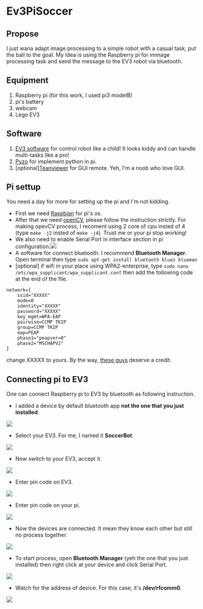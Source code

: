 # Ev3PiSoccer

## Propose
I just wana adapt image processing to a simple robot with a casual task, put the ball to the goal. My Idea is using the Raspberry pi for immage processing task and send the message to the EV3 robot via bluetooth. 

## Equipment
1. Raspberry pi (for this work, I used pi3 modelB)
1. pi's battery
1. webcam
1. Lego EV3 

## Software
1. [EV3 software](https://education.lego.com/en-us/downloads/mindstorms-ev3/software) for control robot like a child! It looks kiddy and can handle multi-tasks like a pro! 
1. [Pyzo](https://pyzo.org/start.html) for implement python in pi.
1. [optional][Teanviewer](https://www.teamviewer.com) for GUI remote. Yeh, I'm a noob who love GUI. 

## Pi settup
You need a day for more for setting up the pi and I'm not kidding.
* First we need [Raspbian](https://www.raspberrypi.org/downloads/raspbian/) for pi's os.
* After that we need [openCV](https://www.pyimagesearch.com/2018/09/26/install-opencv-4-on-your-raspberry-pi/), please follow the instruction strictly. For making opevCV process, I recoment using 2 core of cpu insted of 4 (type `make -j2` insted of `make -j4`). Trust me or your pi stop working!
* We also need to enable Serial Port in interface section in pi configuration.![](./img/0.PNG)
* A software for connect bluetooth. I recommend **Bluetooth Manager**. Open terminal then type `sudo apt-get install bluetooth bluez blueman`
* [optional] if wifi in your place using WPA2-enterprise, type `sudo nano /etc/wpa_supplicant/wpa_supplicant.conf` then add the following code at the end of the file.
```
network={
	ssid="XXXXX"
	mode=0
	identity="XXXXX"
	password="XXXXX" 
	key_mgmt=WPA-EAP
	pairwise=CCMP TKIP
	group=CCMP TKIP
	eap=PEAP	
	phase1="peapver=0"
	phase2="MSCHAPV2"
} 
```
change XXXXX to yours. By the way, [these guys](/etc/wpa_supplicant/wpa_supplicant.conf) deserve a credit.

## Connecting pi to EV3
One can connect Raspberry pi to EV3 by bluetooth as following instruction.
* I added a device by default bluetooth app **not the one that you just installed**. 

![](./img/1.PNG)

* Select your EV3. For me, I named it **SoccerBot**.

![](./img/2.PNG)

* Now switch to your EV3, accept it.

![](./img/3.jpg)

* Enter pin code on EV3.

![](./img/4.jpg)

* Enter pin code on your pi.

![](./img/5.PNG)

* Now the devices are connected. It mean they know each other but still no process together.

![](./img/6.PNG)

* To start process, open **Bluetooth Manager** (yeh the one that you just installed) then right click at your device and click Serial Port.

![](./img/7.PNG)

* Watch for the address of device. For this case, it's **/dev/rfcomm0**.

![](./img/8.PNG)
